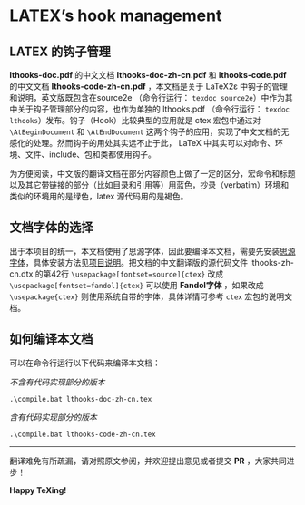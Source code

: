 # LATEX’s hook management
## LATEX 的钩子管理
**lthooks-doc.pdf** 的中文文档 **lthooks-doc-zh-cn.pdf** 和 **lthooks-code.pdf** 的中文文档 **lthooks-code-zh-cn.pdf** ，本文档是关于 LaTeX2ε 中钩子的管理和说明，英文版既包含在source2e （命令行运行： `texdoc source2e`）中作为其中关于钩子管理部分的内容，也作为单独的 lthooks.pdf （命令行运行： `texdoc lthooks`）发布。钩子（Hook）比较典型的应用就是 ctex 宏包中通过对 `\AtBeginDocument` 和 `\AtEndDocument` 这两个钩子的应用，实现了中文文档的无感化的处理。然而钩子的用处其实远不止于此， LaTeX 中其实可以对命令、环境、文件、include、包和类都使用钩子。

为方便阅读，中文版的翻译文档在部分内容颜色上做了一定的区分，宏命令和标题以及其它带链接的部分（比如目录和引用等）用蓝色，抄录（verbatim）环境和类似的环境用的是绿色，latex 源代码用的是褐色。

## 文档字体的选择
出于本项目的统一，本文档使用了思源字体，因此要编译本文档，需要先安装[思源字体][1]，具体安装方法见[项目说明][2]。把文档的中文翻译版的源代码文件 lthooks-zh-cn.dtx 的第42行 `\usepackage[fontset=source]{ctex}` 改成 `\usepackage[fontset=fandol]{ctex}` 可以使用 **Fandol字体** ，如果改成 `\usepackage{ctex}` 则使用系统自带的字体，具体详情可参考 `ctex` 宏包的说明文档。

## 如何编译本文档
可以在命令行运行以下代码来编译本文档：

*不含有代码实现部分的版本*
```
.\compile.bat lthooks-doc-zh-cn.tex
```

*含有代码实现部分的版本*
```
.\compile.bat lthooks-code-zh-cn.tex
```

---
翻译难免有所疏漏，请对照原文参阅，并欢迎提出意见或者提交 **PR** ，大家共同进步！

**Happy TeXing!**

[1]:https://texer.cn/wp-content/uploads/Source.rar
[2]:https://github.com/rockyzhz/latexdoc-chinese-translation#使用思源字体